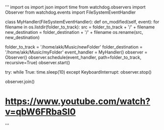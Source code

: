 '''
import os
import json
import time
from watchdog.observers import Observer
from watchdog.events import FileSystemEventHandler


class MyHandler(FileSystemEventHandler):
    def on_modified(self, event):
        for filename in os.listdir(folder_to_track):
            src = folder_to_track + '/' + filename
            new_destination = folder_destination + '/' + filename
            os.rename(src, new_destination)
            
folder_to_track = '/home/akk/Music/newFolder'
folder_destination = '/home/akk/Music/myFolder'
event_handler = MyHandler()
observer = Observer()
observer.schedule(event_handler, path=folder_to_track, recursive=True)
observer.start()

try:
  while True:
      time.sleep(10)
except KeyboardInterrupt:
  observer.stop()

observer.join()

# https://www.youtube.com/watch?v=qbW6FRbaSl0
'''

